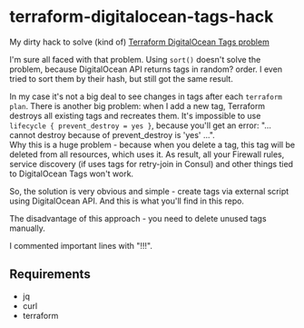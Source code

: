 # terraform-digitalocean-tags-hack
My dirty hack to solve (kind of) [Terraform DigitalOcean Tags problem](https://github.com/terraform-providers/terraform-provider-digitalocean/issues/7)


I'm sure all faced with that problem. Using `sort()` doesn't solve the problem, because DigitalOcean API returns tags in random? order. I even tried to sort them by their hash, but still got the same result.

In my case it's not a big deal to see changes in tags after each `terraform plan`. There is another big problem: when I add a new tag, Terraform destroys all existing tags and recreates them. It's impossible to use `lifecycle { prevent_destroy = yes }`, because you'll get an error: "... cannot destroy because of prevent_destroy is 'yes' ...".  
Why this is a huge problem - because when you delete a tag, this tag will be deleted from all resources, which uses it. As result, all your Firewall rules, service discovery (if uses tags for retry-join in Consul) and other things tied to DigitalOcean Tags won't work.

So, the solution is very obvious and simple - create tags via external script using DigitalOcean API. And this is what you'll find in this repo.

The disadvantage of this approach - you need to delete unused tags manually.

I commented important lines with "!!!".


## Requirements

- jq
- curl
- terraform
